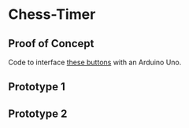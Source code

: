 # Chess-Timer

## Proof of Concept
Code to interface [these buttons](https://www.adafruit.com/product/3433) with an Arduino Uno.

## Prototype 1

## Prototype 2
